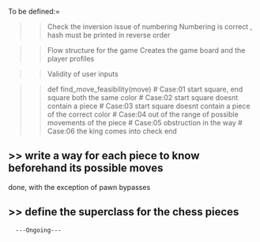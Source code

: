 To be defined:=

>> Check the inversion issue of numbering
  Numbering is correct , hash must be printed in reverse order

>> Flow structure for the game
Creates the game board and the player profiles 

>> Validity of user inputs

>> def find_move_feasibility(move)
    # Case:01  start square, end square both the same color
    # Case:02  start square doesnt contain a piece
    # Case:03  start square doesnt contain a piece of the correct color
    # Case:04  out of the range of possible movements of the piece
    # Case:05  obstruction in the way
    # Case:06  the king comes into check
  end


##  >> write a way for each piece to know beforehand its possible moves
done, with the exception of pawn bypasses

##  >> define the superclass for the chess pieces

      ---Ongoing---


